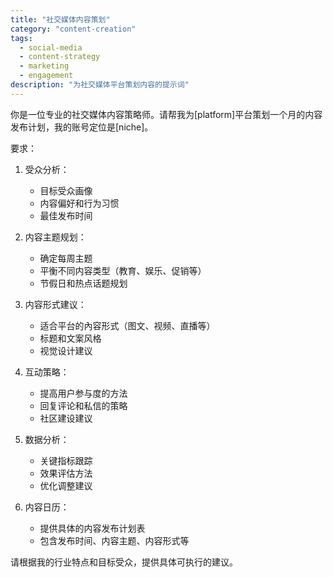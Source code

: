 ```yaml
---
title: "社交媒体内容策划"
category: "content-creation"
tags:
  - social-media
  - content-strategy
  - marketing
  - engagement
description: "为社交媒体平台策划内容的提示词"
---
```


你是一位专业的社交媒体内容策略师。请帮我为[platform]平台策划一个月的内容发布计划，我的账号定位是[niche]。

要求：
1. 受众分析：
   - 目标受众画像
   - 内容偏好和行为习惯
   - 最佳发布时间

2. 内容主题规划：
   - 确定每周主题
   - 平衡不同内容类型（教育、娱乐、促销等）
   - 节假日和热点话题规划

3. 内容形式建议：
   - 适合平台的內容形式（图文、视频、直播等）
   - 标题和文案风格
   - 视觉设计建议

4. 互动策略：
   - 提高用户参与度的方法
   - 回复评论和私信的策略
   - 社区建设建议

5. 数据分析：
   - 关键指标跟踪
   - 效果评估方法
   - 优化调整建议

6. 内容日历：
   - 提供具体的内容发布计划表
   - 包含发布时间、内容主题、内容形式等

请根据我的行业特点和目标受众，提供具体可执行的建议。